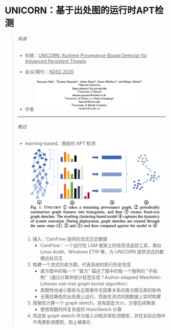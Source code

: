 # UNICORN：基于出处图的运行时APT检测

> ###### 来源
>
> - 标题：<u>UNICORN: Runtime Provenance-Based Detector for Advanced Persistent Threats</u>
>
> - 会议/期刊：<u>NDSS 2020</u>
>
> - 作者
>     <left><img src="all_Attachments/image-20231029210259797.png" alt="image-20231029210259797" style="zoom:33%;" />
>
> ---
>
> ###### 概述
>
> - learning-based、图级的 APT 检测
>     <left><img src="all_Attachments/image-20231030181818287.png" alt="image-20231030181818287" style="zoom:50%;" />
>     
>     1. 输入：CamFlow 提供的流式日志数据
>         - CamFlow：一个运行在 LSM 框架上的信息流追踪工具，类似 Linux Audit、Windows ETW 等，为 UNICORN 提供流式的数据出处日志
>     2. 构建一个流式的直方图，代表系统的执行历史信息
>         - 直方图中的每一个 “直方” 描述了图中的每一个独特的 “子结构”（通过计算并统计标签实现？Author-adapted Weisfeiler-Lehman sub-tree graph kernel algorithm）
>         - 周期性地减小那些与近期事件无因果关系的直方图元素的影响
>         - 无需在静态的出处图上运行，而是在流式的图数据上实时构建
>     3. 周期性计算一个 graph sketch，具有固定大小，方便后续聚类
>         - 使用常数时间复杂度的 HistoSketch 计算
>     4. 将这些 graph sketch 作为输入训练异常检测模型，并在实际应用中不再更新该模型，防止被毒化